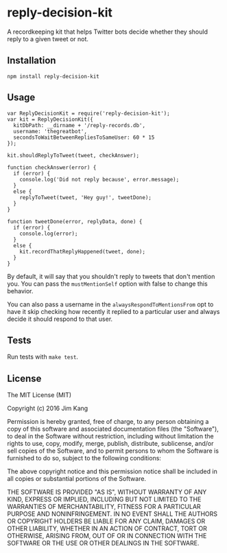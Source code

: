 reply-decision-kit
==================

A recordkeeping kit that helps Twitter bots decide whether they should reply to a given tweet or not.

Installation
------------

    npm install reply-decision-kit

Usage
-----

    var ReplyDecisionKit = require('reply-decision-kit');
    var kit = ReplyDecisionKit({
      kitDbPath: __dirname + '/reply-records.db',
      username: 'thegreatbot',
      secondsToWaitBetweenRepliesToSameUser: 60 * 15
    });

    kit.shouldReplyToTweet(tweet, checkAnswer);

    function checkAnswer(error) {        
      if (error) {
        console.log('Did not reply because', error.message);
      }
      else {
        replyToTweet(tweet, 'Hey guy!', tweetDone);
      }
    }

    function tweetDone(error, replyData, done) {
      if (error) {
        console.log(error);
      }
      else {
        kit.recordThatReplyHappened(tweet, done);
      }
    }

By default, it will say that you shouldn't reply to tweets that don't mention you. You can pass the `mustMentionSelf` option with false to change this behavior.

You can also pass a username in the `alwaysRespondToMentionsFrom` opt to have it skip checking how recently it replied to a particular user and always decide it should respond to that user. 

Tests
-----

Run tests with `make test`.

License
-------

The MIT License (MIT)

Copyright (c) 2016 Jim Kang

Permission is hereby granted, free of charge, to any person obtaining a copy
of this software and associated documentation files (the "Software"), to deal
in the Software without restriction, including without limitation the rights
to use, copy, modify, merge, publish, distribute, sublicense, and/or sell
copies of the Software, and to permit persons to whom the Software is
furnished to do so, subject to the following conditions:

The above copyright notice and this permission notice shall be included in
all copies or substantial portions of the Software.

THE SOFTWARE IS PROVIDED "AS IS", WITHOUT WARRANTY OF ANY KIND, EXPRESS OR
IMPLIED, INCLUDING BUT NOT LIMITED TO THE WARRANTIES OF MERCHANTABILITY,
FITNESS FOR A PARTICULAR PURPOSE AND NONINFRINGEMENT. IN NO EVENT SHALL THE
AUTHORS OR COPYRIGHT HOLDERS BE LIABLE FOR ANY CLAIM, DAMAGES OR OTHER
LIABILITY, WHETHER IN AN ACTION OF CONTRACT, TORT OR OTHERWISE, ARISING FROM,
OUT OF OR IN CONNECTION WITH THE SOFTWARE OR THE USE OR OTHER DEALINGS IN
THE SOFTWARE.
